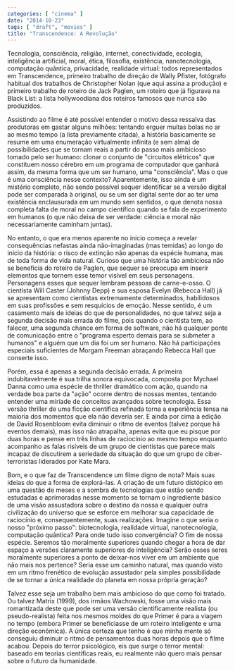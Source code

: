 ```yaml
---
categories: [ "cinema" ]
date: "2014-10-23"
tags: [ "draft", "movies" ]
title: "Transcendence: A Revolução"
---
```

Tecnologia, consciência, religião, internet, conectividade, ecologia,
inteligência artificial, moral, ética, filosofia, existência,
nanotecnologia, computação quântica, privacidade, realidade virtual:
todos representados em Transcendence, primeiro trabalho de direção de
Wally Pfister, fotógrafo habitual dos trabalhos de Christopher Nolan
(que aqui assina a produção) e primeiro trabalho de roteiro de Jack
Paglen, um roteiro que já figurava na Black List: a lista hollywoodiana
dos roteiros famosos que nunca são produzidos.

Assistindo ao filme é até possível entender o motivo dessa ressalva
das produtoras em gastar alguns milhões: tentando erguer muitas bolas no
ar ao mesmo tempo (a lista previamente citada), a história basicamente
se resume em uma enumeração virtualmente infinita (e sem alma) de
possibilidades que se tornam reais a partir do passo mais ambicioso
tomado pelo ser humano: clonar o conjunto de "circuitos elétricos"
que constituem nosso cérebro em um programa de computador que ganhará
assim, da mesma forma que um ser humano, uma "consciência". Mas o
que é uma consciência nesse contexto? Aparentemente, isso ainda é
um mistério completo, não sendo possível sequer identificar se a
versão digital pode ser comparada à original, ou se um ser digital
sente dor ao ter uma existência enclausurada em um mundo sem sentidos,
o que denota nossa completa falta de moral no campo científico quando
se fala de experimento em humanos (o que não deixa de ser verdade:
ciência e moral não necessariamente caminham juntas).

No entanto, o que era menos aparente no início começa a revelar
consequências nefastas ainda não-imaginadas (mas temidas) ao longo
do início da história: o risco de extinção não apenas da espécie
humana, mas de toda forma de vida natural. Curioso que uma história
tão ambiciosa não se beneficia do roteiro de Paglen, que sequer
se preocupa em inserir elementos que tornem esse temor visível em
seus personagens. Personagens esses que sequer lembram pessoas de
carne-e-osso. O cientista Will Caster (Johnny Depp) e sua esposa
Evelyn (Rebecca Hall) já se apresentam como cientistas extremamente
determinados, habilidosos em suas profissões e sem resquícios de
emoção. Nesse sentido, é um casamento mais de ideias do que de
personalidades, no que talvez seja a segunda decisão mais errada do
filme, pois quando o cientista tem, ao falecer, uma segunda chance em
forma de software, não há qualquer ponte de comunicação entre o
"programa esperto demais para se submeter a humanos" e alguém que um
dia foi um ser humano. Não há participações especiais suficientes
de Morgam Freeman abraçando Rebecca Hall que conserte isso.

Porém, essa é apenas a segunda decisão errada. A primeira
indubitavelmente é sua trilha sonora equivocada, composta por Mychael
Danna como uma espécie de thriller dramático com ação, quando na
verdade boa parte da "ação" ocorre dentro de nossas mentes, tentando
entender uma miríade de conceitos avançados sobre tecnologia. Essa
versão thriller de uma ficção científica refinada torna a experiência
tensa na maioria dos momentos que ela não deveria ser. E ainda por cima
a edição de David Rosenbloom evita diminuir o ritmo de eventos (talvez
porque há eventos demais), mas isso não atrapalha, apenas evita que eu
pisque por duas horas e pense em três linhas de raciocínio ao mesmo
tempo enquanto acompanho as falas risíveis de um grupo de cientistas
que parece mais incapaz de discutirem a seriedade da situação do que
um grupo de ciber-terroristas liderados por Kate Mara.

Bom, e o que faz de Transcendence um filme digno de nota? Mais suas ideias
do que a forma de explorá-las. A criação de um futuro distópico em uma
questão de meses e a sombra de tecnologias que estão sendo estudadas e
aprimoradas nesse momento se tornam o ingrediente básico de uma visão
assustadora sobre o destino da nossa e qualquer outra civilização
do universo que se esforce em melhorar sua capacidade de raciocínio
e, consequentemente, suas realizações. Imagine o que seria o nosso
"próximo passo": biotecnologia, realidade virtual, nanotecnologia,
computação quântica? Para onde tudo isso convergência? O fim de nossa
espécie. Seremos tão moralmente superiores quando chegar a hora de dar
espaço a versões claramente superiores de inteligência? Serão esses
seres moralmente superiores a ponto de deixar-nos viver em um ambiente que
não mais nos pertence? Seria esse um caminho natural, mas quando visto
em um ritmo frenético de evolução assustador pela simples possibilidade
de se tornar a única realidade do planeta em nossa própria geração?

Talvez esse seja um trabalho bem mais ambicioso do que como foi
tratado. Ou talvez Matrix (1999), dos irmãos Wachowski, fosse uma
visão mais romantizada deste que pode ser uma versão cientificamente
realista (ou pseudo-realista) feita nos mesmos moldes do que Primer
é para a viagem no tempo (embora Primer se beneficiasse de um roteiro
inteligente e uma direção econômica). A única certeza que tenho é
que minha mente só conseguiu diminuir o ritmo de pensamentos duas horas
depois que o filme acabou. Depois do terror psicológico, eis que surge
o terror mental: baseado em teorias científicas reais, eu realmente
não quero mais pensar sobre o futuro da humanidade.
